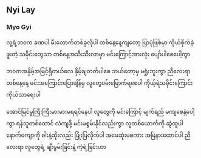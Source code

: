 ## Nyi Lay

### Myo Gyi

လူ့ရဲ့ဘ၀က ခဏပါ မီးတောက်တစ်ခုလိုပါ
တစ်နေ့နေ့ကျတော့ ပြာပုံဖြစ်မှာ
ကိုယ်စိုက်ခဲ့ဖူးတဲ့ သမိုင်းတွေသာ တစ်နေ့အသီးသီးလာမှာ
မင်းကြောင့်အားလုံး ပျော်ပါစေပေါ့ကွာ

ဘ၀ကအနှိမ့်အမြင့်ရှိတယ်လေ နှိမ့်ချတတ်ပါစေ
ဘယ်တော့မှ မရှုံးဘူးကွာ ညီလေးရာ
တစ်နေ့နေ့ မင်းအကြောင်းပြောချိန်မှ လူတွေ၀မ်းမြောက်ရစေပါ
ကိုယ့်ရဲသမိုင်းကြောင်း ကိုယ်သာရေးပါ

အောင်မြင်မှုကြီးကြီးမားမားမရရင်နေပါ
လူတွေကို မင်းကြောင့် မျက်ရည် မကျစေနဲ့ပေါ့ကွာ
ရန်သူတစ်ထောင် လဲကျဖို့ မင်းမစွမ်းနိုင်လည်းကွာ
လူတစ်ယောက်ကို ဆွဲထူပါ
နောက်ကျောကို ဓါးနဲ့ထိုးလည်း ပြုံးပြလိုက်ပါ
အဖေဆုံးမစကား အမြဲနားထောင်ပါ ညီလေးရာ
လူတွေရဲ့ ချီးမွမ်းခြင်းနဲ့ ကဲ့ရဲ့ခြင်းဟာ
